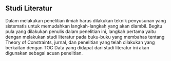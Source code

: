 ## Studi Literatur
Dalam melakukan penelitian ilmiah harus dilakukan teknik penyusunan yang sistematis untuk memudahkan langkah-langkah yang akan diambil. Begitu pula yang dilakukan penulis dalam  penelitian  ini,  langkah  pertama  yaitu dengan  melakukan  studi  literatur  pada  buku-buku  yang  membahas  tentang Theory of Constraints, jurnal, dan  penelitian  yang  telah  dilakukan  yang berkaitan  dengan TOC Data  yang  didapat  dari  studi  literatur  ini  akan digunakan sebagai acuan penelitian.

